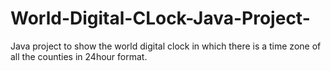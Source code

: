 # World-Digital-CLock-Java-Project-
Java project to show the world digital clock in which there is a time zone of all the counties in 24hour format.
